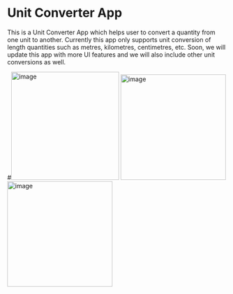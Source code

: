 # Unit Converter App
This is a Unit Converter App which helps user to convert a quantity from one unit to another.
Currently this app only supports unit conversion of length quantities such as metres, kilometres, centimetres, etc.
Soon, we will update this app with more UI features and we will also include other unit conversions as well.

#<img width="247" alt="image" src="https://github.com/ANMOLSCRIPT/Unit-Converter-App/assets/148738210/90fa2e75-409d-41ad-b5e8-0c979687e139">
<img width="241" alt="image" src="https://github.com/ANMOLSCRIPT/Unit-Converter-App/assets/148738210/a11e697d-d472-498c-be79-054a2f921a93">
<img width="241" alt="image" src="https://github.com/ANMOLSCRIPT/Unit-Converter-App/assets/148738210/0ddc5cd8-37a7-4b6d-8b2e-5600b8fe72b4">
